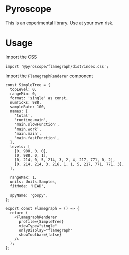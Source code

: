 # Pyroscope

This is an experimental library. Use at your own risk.

# Usage

Import the CSS
```
import '@pyroscope/flamegraph/dist/index.css';
```

Import the `FlamegraphRenderer` component

```
const SimpleTree = {
  topLevel: 0,
  rangeMin: 0,
  format: 'single' as const,
  numTicks: 988,
  sampleRate: 100,
  names: [
    'total',
    'runtime.main',
    'main.slowFunction',
    'main.work',
    'main.main',
    'main.fastFunction',
  ],
  levels: [
    [0, 988, 0, 0],
    [0, 988, 0, 1],
    [0, 214, 0, 5, 214, 3, 2, 4, 217, 771, 0, 2],
    [0, 214, 214, 3, 216, 1, 1, 5, 217, 771, 771, 3],
  ],

  rangeMax: 1,
  units: Units.Samples,
  fitMode: 'HEAD',

  spyName: 'gospy',
};

export const Flamegraph = () => {
  return (
    <FlamegraphRenderer
      profile={SimpleTree}
      viewType="single"
      onlyDisplay="flamegraph"
      showToolbar={false}
    />
  );
};
```
